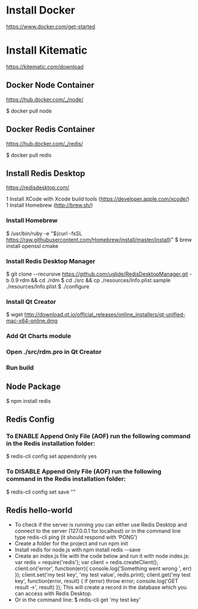 # Install Docker
https://www.docker.com/get-started

# Install Kitematic
https://kitematic.com/download

## Docker Node Container
https://hub.docker.com/_/node/

$ docker pull node

## Docker Redis Container
https://hub.docker.com/_/redis/

$ docker pull redis

## Install Redis Desktop
https://redisdesktop.com/

1 Install XCode with Xcode build tools (https://developer.apple.com/xcode/)
1 Install Homebrew (http://brew.sh/)

### Install Homebrew
$ /usr/bin/ruby -e "$(curl -fsSL https://raw.githubusercontent.com/Homebrew/install/master/install)"
$ brew install openssl cmake

### Install Redis Desktop Manager
$ git clone --recursive https://github.com/uglide/RedisDesktopManager.git -b 0.9 rdm && cd ./rdm
$ cd ./src && cp ./resources/Info.plist.sample ./resources/Info.plist
$ ./configure

### Install Qt Creator
$ wget http://download.qt.io/official_releases/online_installers/qt-unified-mac-x64-online.dmg

### Add Qt Charts module
### Open ./src/rdm.pro in Qt Creator
### Run build


## Node Package
$ npm install redis

## Redis Config

### To ENABLE Append Only File (AOF) run the following command in the Redis installation folder:
$ redis-cli config set appendonly yes

### To DISABLE Append Only File (AOF) run the following command in the Redis installation folder:
$ redis-cli config set save ""

## Redis hello-world
* To check if the server is running you can either use Redis Desktop and connect to the server (127.0.0.1 for localhost) or in the command line type redis-cli ping (it should respond with ‘PONG’)
* Create a folder for the project and run npm init
* Install redis for node.js with npm install redis --save
* Create an index.js file with the code below and run it with node index.js:
	var redis = require('redis');
	var client = redis.createClient();
	client.on('error', function(err){
		console.log('Something went wrong ', err)
	});
	client.set('my test key', 'my test value', redis.print);
	client.get('my test key', function(error, result) {
		if (error) throw error;
		console.log('GET result ->', result)
	});
	This will create a record in the database which you can access with Redis Desktop.
* Or in the command line:
	$ redis-cli get 'my test key'
